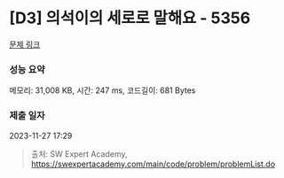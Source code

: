 # [D3] 의석이의 세로로 말해요 - 5356 

[문제 링크](https://swexpertacademy.com/main/code/problem/problemDetail.do?contestProbId=AWVWgkP6sQ0DFAUO) 

### 성능 요약

메모리: 31,008 KB, 시간: 247 ms, 코드길이: 681 Bytes

### 제출 일자

2023-11-27 17:29



> 출처: SW Expert Academy, https://swexpertacademy.com/main/code/problem/problemList.do
